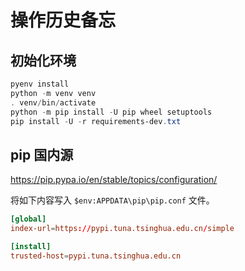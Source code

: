 # 操作历史备忘

## 初始化环境

```ps1
pyenv install
python -m venv venv
. venv/bin/activate
python -m pip install -U pip wheel setuptools
pip install -U -r requirements-dev.txt
```

## pip 国内源

https://pip.pypa.io/en/stable/topics/configuration/

将如下内容写入 `$env:APPDATA\pip\pip.conf` 文件。

```conf
[global]
index-url=https://pypi.tuna.tsinghua.edu.cn/simple

[install]
trusted-host=pypi.tuna.tsinghua.edu.cn
```
